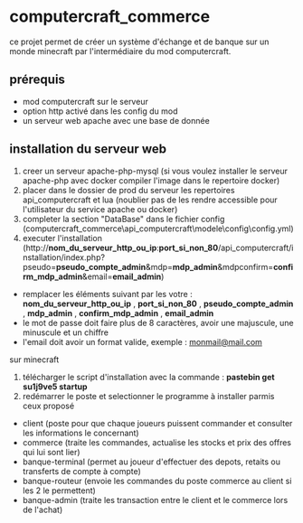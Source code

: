 # computercraft_commerce

ce projet permet de créer un système d'échange et de banque sur un monde minecraft par l'intermédiaire du mod computercraft.

## prérequis

- mod computercraft sur le serveur
- option http activé dans les config du mod
- un serveur web apache avec une base de donnée

## installation du serveur web

1. creer un serveur apache-php-mysql (si vous voulez installer le serveur apache-php avec docker compiler l'image dans le repertoire docker)
2. placer dans le dossier de prod du serveur les repertoires api_computercraft et lua (noublier pas de les rendre accessible pour l'utilisateur du service apache ou docker)
3. completer la section "DataBase" dans le fichier config (computercraft_commerce\api_computercraft\modele\config\config.yml)
4. executer l'installation (http://__nom_du_serveur_http_ou_ip__:__port_si_non_80__/api_computercraft/installation/index.php?pseudo=__pseudo_compte_admin__&mdp=__mdp_admin__&mdpconfirm=__confirm_mdp_admin__&email=__email_admin__)
- remplacer les éléments suivant par les votre : __nom_du_serveur_http_ou_ip__ , __port_si_non_80__ , __pseudo_compte_admin__ , __mdp_admin__ , __confirm_mdp_admin__ , __email_admin__
- le mot de passe doit faire plus de 8 caractères, avoir une majuscule, une minuscule et un chiffre
- l'email doit avoir un format valide, exemple : monmail@mail.com


sur minecraft
1. télécharger le script d'installation avec la commande : __pastebin get su1j9ve5 startup__
2. redémarrer le poste et selectionner le programme à installer parmis ceux proposé

- client (poste pour que chaque joueurs puissent commander et consulter les informations le concernant)
- commerce (traite les commandes, actualise les stocks et prix des offres qui lui sont lier)
- banque-terminal (permet au joueur d'effectuer des depots, retaits ou transferts de compte à compte)
- banque-routeur (envoie les commandes du poste commerce au client si les 2 le permettent)
- banque-admin (traite les transaction entre le client et le commerce lors de l'achat)
